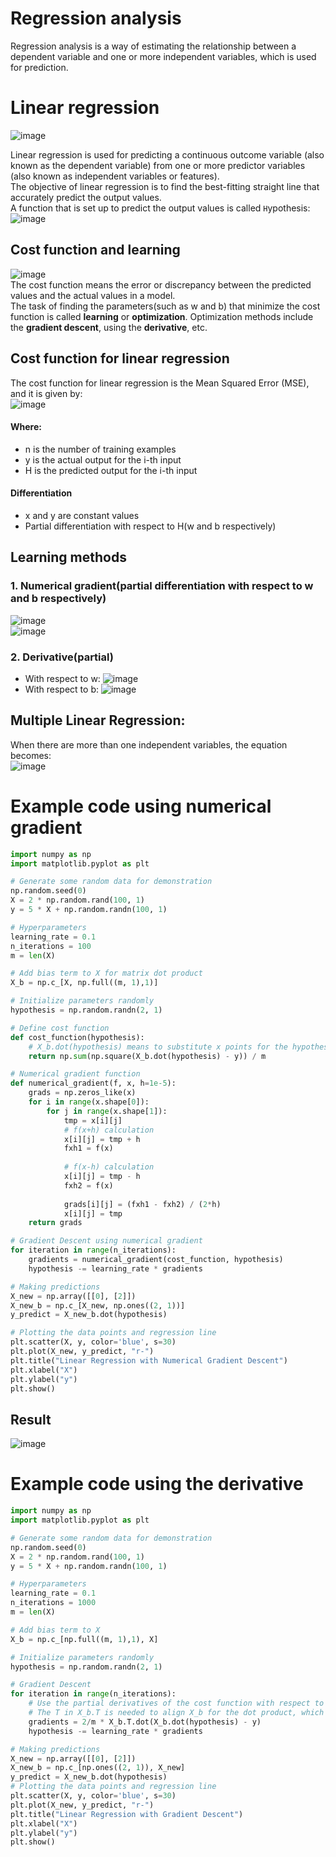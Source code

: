# Regression analysis
Regression analysis is a way of estimating the relationship between a dependent variable and one or more independent variables, which is used for prediction.

# Linear regression
![image](https://github.com/vacu9708/Machine-learning/assets/67142421/856cd7af-8bc0-4a81-9328-c976e91aa969)

Linear regression is used for predicting a continuous outcome variable (also known as the dependent variable) from one or more predictor variables (also known as independent variables or features).<br>
The objective of linear regression is to find the best-fitting straight line that accurately predict the output values.<br>
A function that is set up to predict the output values is called `H`ypothesis:<br>
![image](https://github.com/vacu9708/Machine-learning/assets/67142421/3247fc32-1810-48f7-9dc2-c00dedef1659)<br>

## Cost function and learning
![image](https://github.com/vacu9708/Machine-learning/assets/67142421/1474a959-44e2-4d21-b9bb-66556668fd4d)<br>
The cost function means the error or discrepancy between the predicted values and the actual values in a model.<br>
The task of finding the parameters(such as w and b) that minimize the cost function is called **learning** or **optimization**. Optimization methods include the **gradient descent**, using the **derivative**, etc.

## Cost function for linear regression
The cost function for linear regression is the Mean Squared Error (MSE), and it is given by:<br>
![image](https://github.com/vacu9708/Machine-learning/assets/67142421/f7fe5bef-ed8b-49d4-b920-1aa1634ba459)<br>
#### Where:
- n is the number of training examples
- y is the actual output for the i-th input
- H is the predicted output for the i-th input
#### Differentiation
- x and y are constant values
- Partial differentiation with respect to H(w and b respectively)

## Learning methods
### 1. Numerical gradient(partial differentiation with respect to w and b respectively)
![image](https://github.com/vacu9708/Machine-learning/assets/67142421/0fd173a7-1d5f-47b9-b8bd-2d27548be5fe)<br>
![image](https://github.com/vacu9708/Machine-learning/assets/67142421/e08e707d-66f4-45ef-a9f7-fdaf23595e31)

### 2. Derivative(partial)
- With respect to w:
![image](https://github.com/vacu9708/Machine-learning/assets/67142421/a69c141d-72af-4860-832b-e004e00ab307)
- With respect to b:
![image](https://github.com/vacu9708/Machine-learning/assets/67142421/a078c1c9-a406-4b41-9103-b86b9f383c66)

## Multiple Linear Regression:
When there are more than one independent variables, the equation becomes:<br>
![image](https://github.com/vacu9708/Machine-learning/assets/67142421/c9f8ec14-ca79-423a-82b4-3f5b86c27a09)

# Example code using numerical gradient
~~~python
import numpy as np
import matplotlib.pyplot as plt

# Generate some random data for demonstration
np.random.seed(0)
X = 2 * np.random.rand(100, 1)
y = 5 * X + np.random.randn(100, 1)

# Hyperparameters
learning_rate = 0.1
n_iterations = 100
m = len(X)

# Add bias term to X for matrix dot product
X_b = np.c_[X, np.full((m, 1),1)]

# Initialize parameters randomly
hypothesis = np.random.randn(2, 1)

# Define cost function
def cost_function(hypothesis):
    # X_b.dot(hypothesis) means to substitute x points for the hypothesis to find the sequence of predicted y points
    return np.sum(np.square(X_b.dot(hypothesis) - y)) / m

# Numerical gradient function
def numerical_gradient(f, x, h=1e-5):
    grads = np.zeros_like(x)
    for i in range(x.shape[0]):
        for j in range(x.shape[1]):
            tmp = x[i][j]
            # f(x+h) calculation
            x[i][j] = tmp + h
            fxh1 = f(x)
            
            # f(x-h) calculation
            x[i][j] = tmp - h
            fxh2 = f(x)
            
            grads[i][j] = (fxh1 - fxh2) / (2*h)
            x[i][j] = tmp
    return grads

# Gradient Descent using numerical gradient
for iteration in range(n_iterations):
    gradients = numerical_gradient(cost_function, hypothesis)
    hypothesis -= learning_rate * gradients

# Making predictions
X_new = np.array([[0], [2]])
X_new_b = np.c_[X_new, np.ones((2, 1))]
y_predict = X_new_b.dot(hypothesis)

# Plotting the data points and regression line
plt.scatter(X, y, color='blue', s=30)
plt.plot(X_new, y_predict, "r-")
plt.title("Linear Regression with Numerical Gradient Descent")
plt.xlabel("X")
plt.ylabel("y")
plt.show()
~~~
## Result
![image](https://github.com/vacu9708/Machine-learning/assets/67142421/5cfd9b48-70ff-4038-9917-11a9fa973d8b)

# Example code using the derivative
~~~python
import numpy as np
import matplotlib.pyplot as plt

# Generate some random data for demonstration
np.random.seed(0)
X = 2 * np.random.rand(100, 1)
y = 5 * X + np.random.randn(100, 1)

# Hyperparameters
learning_rate = 0.1
n_iterations = 1000
m = len(X)

# Add bias term to X
X_b = np.c_[np.full((m, 1),1), X]

# Initialize parameters randomly
hypothesis = np.random.randn(2, 1)

# Gradient Descent
for iteration in range(n_iterations):
    # Use the partial derivatives of the cost function with respect to w and b respectively
    # The T in X_b.T is needed to align X_b for the dot product, which serves as the sum of the sequence
    gradients = 2/m * X_b.T.dot(X_b.dot(hypothesis) - y)
    hypothesis -= learning_rate * gradients

# Making predictions
X_new = np.array([[0], [2]])
X_new_b = np.c_[np.ones((2, 1)), X_new]
y_predict = X_new_b.dot(hypothesis)
# Plotting the data points and regression line
plt.scatter(X, y, color='blue', s=30)
plt.plot(X_new, y_predict, "r-")
plt.title("Linear Regression with Gradient Descent")
plt.xlabel("X")
plt.ylabel("y")
plt.show()
~~~
